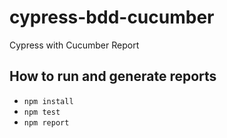 # cypress-bdd-cucumber
Cypress with Cucumber Report

## How to run and generate reports
- `npm install`
- `npm test`
- `npm report`
